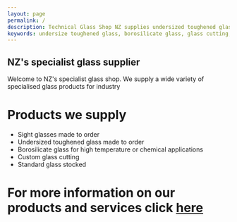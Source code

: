 ```yaml
---
layout: page
permalink: /
description: Technical Glass Shop NZ supplies undersized toughened glass, borosilicate glass, for industry
keywords: undersize toughened glass, borosilicate glass, glass cutting, new zealand
---
```


## NZ's specialist glass supplier

Welcome to NZ's specialist glass shop. We supply a wide variety of specialised glass products for industry

# Products we supply

- Sight glasses made to order
- Undersized toughened glass made to order
- Borosilicate glass for high temperature or chemical applications
- Custom glass cutting
- Standard glass stocked

# For more information on our products and services click [here](/services)

<head>
  <style>
    .box {
          width: 200px;
          height: 100px;
          background-color: lightgray;
          padding: 10px;
          margin: 10px;
         }
    .flex-container {
          display: flex;
          align-items: center;
          width: 100%;
          background-color: #1faadb;         
}
.flex-container > div {
 width: 25%;
 height: 60px;
 margin: 5px;
 border-radius: 3px;
 background-color: #8ebf42;
}
      .content {
        overflow: auto;
      }
      .content div {
        padding: 10px;
      }
      .content a {
        color: darkblue;
      }

      .blue {
        float: left;
        width: 45%;
      }
      .green {
        float: left;
        width: 35%;
        background-color: #8ebf42;
      }

    </style>
</head>
<body>
    <div class="content">
      <div class="blue">
        <img src="https://www.themetalcompany.co.nz/wp-content/uploads/products/SUSGG/photo_union-sight-glass-replacement-glass_photo_1.png" alt="Lamp" width="200" height="200">
      </div>

      <div class="blue">
        <img src="https://www.stakeglass.co.nz/resources/images/picker/62cd1dad944a2.jpg" alt="Lamp" width="200" height="200">
      </div>
      
      <div class="blue">

        <img src="https://www.visilume.com/wp-content/uploads/2017/03/Spare-sight-glasses-Contact-Visilume-with-your-Requirement.jpg" alt="Lamp" width="200" height="200">

      </div>
      <div class="blue">
        <img src="https://apexauto.glass/wp-content/uploads/2024/04/CFCD682C-511A-4CEA-AF6A-29A3CD007F83.jpeg" alt="Lamp" width="200" height="200">

      </div>


    </div>
</body>





